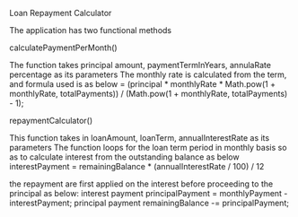 Loan Repayment Calculator

The application has two functional methods

calculatePaymentPerMonth()

The function takes principal amount, paymentTermInYears, annulaRate percentage as its parameters The monthly rate is calculated from the term, and formula used is as below = (principal * monthlyRate * Math.pow(1 + monthlyRate, totalPayments)) / (Math.pow(1 + monthlyRate, totalPayments) - 1);

repaymentCalculator()

This function takes in loanAmount, loanTerm, annualInterestRate as its parameters 
The function loops for the loan term period in monthly basis so as to calculate interest from the outstanding balance as below
interestPayment = remainingBalance * (annualInterestRate / 100) / 12

the repayment are first applied on the interest before proceeding to the principal as below:
interest payment principalPayment = monthlyPayment - interestPayment; 
principal payment remainingBalance -= principalPayment;
